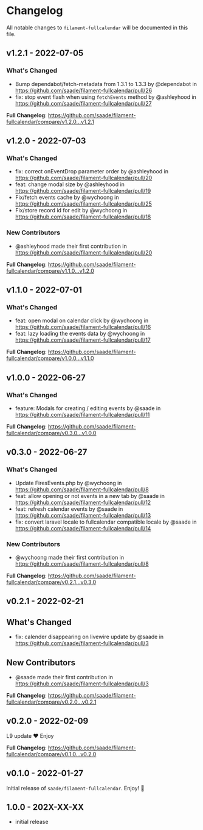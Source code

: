 # Changelog

All notable changes to `filament-fullcalendar` will be documented in this file.

## v1.2.1 - 2022-07-05

### What's Changed

- Bump dependabot/fetch-metadata from 1.3.1 to 1.3.3 by @dependabot in https://github.com/saade/filament-fullcalendar/pull/26
- fix: stop event flash when using `fetchEvents` method by @ashleyhood in https://github.com/saade/filament-fullcalendar/pull/27

**Full Changelog**: https://github.com/saade/filament-fullcalendar/compare/v1.2.0...v1.2.1

## v1.2.0 - 2022-07-03

### What's Changed

- fix: correct onEventDrop parameter order by @ashleyhood in https://github.com/saade/filament-fullcalendar/pull/20
- feat: change modal size by @ashleyhood in https://github.com/saade/filament-fullcalendar/pull/19
- Fix/fetch events cache by @wychoong in https://github.com/saade/filament-fullcalendar/pull/25
- Fix/store record id for edit by @wychoong in https://github.com/saade/filament-fullcalendar/pull/18

### New Contributors

- @ashleyhood made their first contribution in https://github.com/saade/filament-fullcalendar/pull/20

**Full Changelog**: https://github.com/saade/filament-fullcalendar/compare/v1.1.0...v1.2.0

## v1.1.0 - 2022-07-01

### What's Changed

- feat: open modal on calendar click by @wychoong in https://github.com/saade/filament-fullcalendar/pull/16
- feat: lazy loading the events data by @wychoong in https://github.com/saade/filament-fullcalendar/pull/17

**Full Changelog**: https://github.com/saade/filament-fullcalendar/compare/v1.0.0...v1.1.0

## v1.0.0 - 2022-06-27

### What's Changed

- feature: Modals for creating / editing events by @saade in https://github.com/saade/filament-fullcalendar/pull/11

**Full Changelog**: https://github.com/saade/filament-fullcalendar/compare/v0.3.0...v1.0.0

## v0.3.0 - 2022-06-27

### What's Changed

- Update FiresEvents.php by @wychoong in https://github.com/saade/filament-fullcalendar/pull/8
- feat: allow opening or not events in a new tab by @saade in https://github.com/saade/filament-fullcalendar/pull/12
- feat: refresh calendar events by @saade in https://github.com/saade/filament-fullcalendar/pull/13
- fix: convert laravel locale to fullcalendar compatible locale by @saade in https://github.com/saade/filament-fullcalendar/pull/14

### New Contributors

- @wychoong made their first contribution in https://github.com/saade/filament-fullcalendar/pull/8

**Full Changelog**: https://github.com/saade/filament-fullcalendar/compare/v0.2.1...v0.3.0

## v0.2.1 - 2022-02-21

## What's Changed

- fix: calender disappearing on livewire update by @saade in https://github.com/saade/filament-fullcalendar/pull/3

## New Contributors

- @saade made their first contribution in https://github.com/saade/filament-fullcalendar/pull/3

**Full Changelog**: https://github.com/saade/filament-fullcalendar/compare/v0.2.0...v0.2.1

## v0.2.0 - 2022-02-09

L9 update ❤️  Enjoy

**Full Changelog**: https://github.com/saade/filament-fullcalendar/compare/v0.1.0...v0.2.0

## v0.1.0 - 2022-01-27

Initial release of `saade/filament-fullcalendar`. Enjoy! 🎉

## 1.0.0 - 202X-XX-XX

- initial release

